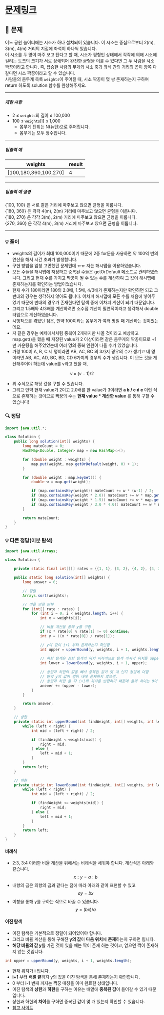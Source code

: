 # [문제링크](https://school.programmers.co.kr/learn/courses/30/lessons/152996)

## 📝 문제

어느 공원 놀이터에는 시소가 하나 설치되어 있습니다. 이 시소는 중심으로부터 2(m), 3(m), 4(m) 거리의 지점에 좌석이 하나씩 있습니다.  
이 시소를 두 명이 마주 보고 탄다고 할 때, 시소가 평형인 상태에서 각각에 의해 시소에 걸리는 토크의 크기가 서로 상쇄되어 완전한 균형을 이룰 수 있다면 그 두 사람을 시소 짝꿍이라고 합니다. 즉, 탑승한 사람의 무게와 시소 축과 좌석 간의 거리의 곱이 양쪽 다 같다면 시소 짝꿍이라고 할 수 있습니다.  
사람들의 몸무게 목록 `weights`이 주어질 때, 시소 짝꿍이 몇 쌍 존재하는지 구하여 return 하도록 solution 함수를 완성해주세요.

---

##### 제한 사항

- 2 ≤ `weights`의 길이 ≤ 100,000
- 100 ≤ `weights`[i] ≤ 1,000
    - 몸무게 단위는 N(뉴턴)으로 주어집니다.
    - 몸무게는 모두 정수입니다.

---

##### 입출력 예

|weights|result|
|---|---|
|[100,180,360,100,270]|4|

---

##### 입출력 예 설명

{100, 100} 은 서로 같은 거리에 마주보고 앉으면 균형을 이룹니다.  
{180, 360} 은 각각 4(m), 2(m) 거리에 마주보고 앉으면 균형을 이룹니다.  
{180, 270} 은 각각 3(m), 2(m) 거리에 마주보고 앉으면 균형을 이룹니다.  
{270, 360} 은 각각 4(m), 3(m) 거리에 마주보고 앉으면 균형을 이룹니다.

---

### 💡 풀이

- weights의 길이가 최대 100,000이기 때문에 2중 for문을 사용하면 약 100억 번의 연산을 해서 시간 초과가 발생합니다.
- 구현 방법을 엄청 고민했던 문제인데 ㅠㅠ 저는 해시맵을 이용하였습니다.
- 모든 수들을 해시맵에 저장하고 중복된 수들은 getOrDefault 메소드로 관리하였습니다. 그리고 현재 수를 가지고 짝꿍이 될 수 있는 수를 계산하여 그 값이 해시맵에 존재하는지를 확인하는 방법이었습니다.
- 현재 수가 180이라면 180의 2.0배, 1.5배, 4/3배가 존재하는지만 확인하면 되고 그 반대의 경우는 생각하지 않아도 됩니다. 어차피 해시맵에 모든 수를 처음에 넣어두었기 때문에 반대의 경우가 존재한다면 탐색 중에 어차피 계산이 되기 때문입니다.
- 그리고 1.5배와 4/3배를 계산하려면 소수점 계산이 필연적이라고 생각해서 double 타입으로 계산하였습니다.
- 시행착오를 겪었던 점은, 만약 100이라는 몸무게가 여러 명일 때 계산하는 것이었는데요.
- 저 같은 경우는 예제에서처럼 중복이 2개까지만 나올 것이라고 예상하고 map.get()을 했을 때 저장된 value가 2 이상이라면 같은 몸무게의 짝꿍이므로 +1만 카운팅을 해주었었는데 여러 명의 중복 인원이 나올 수가 있었습니다.
- 가령 100이 A, B, C 세 명이라면 AB, AC, BC 의 3가지 경우의 수가 생기고 네 명이라면 AB, AC, AD, BC, BD, CD 6가지의 경우의 수가 생깁니다. 이 모든 것을 계산해주어야 하는데 value를 v라고 했을 때,

$$v \times (v-1) / 2$$
- 위 수식으로 해당 값을 구할 수 있습니다.
- 그리고 만약 현재 value가 2이고 2.0배를 한 value가 3이라면 **a b / c d e** 이런 식으로 존재하는 것이므로 짝꿍의 수는 **현재 value * 계산한 value** 를 통해 구할 수 있습니다!

### 🔍 정답

```java
import java.util.*;

class Solution {
    public long solution(int[] weights) {
        long mateCount = 0;
        HashMap<Double, Integer> map = new HashMap<>();

        for (double weight : weights) {
            map.put(weight, map.getOrDefault(weight, 0) + 1);
        }

        for (double weight : map.keySet()) {
            double w = map.get(weight);

            if (map.containsKey(weight)) mateCount += w * (w-1) / 2;
            if (map.containsKey(weight * 2.0)) mateCount += w * map.get(weight * 2.0);
            if (map.containsKey(weight * 1.5)) mateCount += w * map.get(weight * 1.5);
            if (map.containsKey(weight / 3.0 * 4.0)) mateCount += w * map.get(weight / 3.0 * 4.0);
        }

        return mateCount;
    }
}
```


### 💡 다른 정답(이분 탐색)

```java
import java.util.Arrays;

class Solution {

    private static final int[][] rates = {{1, 1}, {3, 2}, {4, 2}, {4, 3}};

    public static long solution(int[] weights) {
        long answer = 0;

        // 정렬
        Arrays.sort(weights);

        // 비율 만큼 반복
        for (int[] rate : rates) {
            for (int i = 0; i < weights.length; i++) {
                int x = weights[i];

                // 비율 계산을 통해 y를 구함
                if (x * rate[0] % rate[1] != 0) continue;
                int y = ((x * rate[0]) / rate[1]);

                // y의 값이 i+1 부터 존재하는지 확인함
                int upper = upperBound(y, weights, i + 1, weights.length);
                
                // 하한 탐색은 상한 탐색의 위치 이하이므로 탐색 마지막 위치를 upper 해도 됨
                int lower = lowerBound(y, weights, i + 1, upper);

                // 상한과 하한의 값을 빼서 중복된 값이 몇 개 인지 정답에 더함
                // 만약 y의 값이 범위 내에 존재하지 않으면,
                // 상한과 하한 둘 다 i+1의 위치를 반환하기 때문에 둘의 차이는 0이 될 것임
                answer += (upper - lower);
            }
        }

        return answer;
    }

    // 상한
    private static int upperBound(int findWeight, int[] weights, int left, int right) {
        while (left < right) {
            int mid = (left + right) / 2;

            if (findWeight < weights[mid]) {
                right = mid;
            } else {
                left = mid + 1;
            }
        }
        return left;
    }

    // 하한
    private static int lowerBound(int findWeight, int[] weights, int left, int right) {
        while (left < right) {
            int mid = (left + right) / 2;

            if (findWeight <= weights[mid]) {
                right = mid;
            } else {
                left = mid + 1;
            }
        }
        return left;
    }
}
```

#### 비례식

- 2:3, 3:4 이러한 비율 계산을 위해서는 비례식을 세워야 합니다. 계산식은 아래와 같습니다.
$$x : y = a : b$$
- 내항의 곱은 외항의 곱과 같다는 점에 따라 아래와 같이 표현할 수 있고
$$ay = bx$$
- 이항을 통해 y를 구하는 식으로 바꿀 수 있습니다.
$$y = (bx) / a$$

#### 이진 탐색

- 이진 탐색은 기본적으로 정렬이 되어있어야 합니다.
- 그리고 비율 계산을 통해 구해진 **y의 값**이 **다음 위치**에 **존재**하는지 구하면 됩니다.
- **해당 비율의 값 y**를 가진 것이 있을 때는 짝이 존재 하는 것이고, 없으면 짝이 존재하지 않는 것입니다.

```java
int upper = upperBound(y, weights, i + 1, weights.length);
```

- 현재 위치가 **i** 입니다.
- **i+1** 부터 **배열 끝**까지 y의 값을 이진 탐색을 통해 존재하는지 확인합니다.
- 0 부터 i-1 번째 까지는 짝꿍 매칭을 이미 완료한 상태입니다.
- 이진 탐색의 **상한**과 **하한**을 구하는 이유는 배열에 **중복된 값**이 들어갈 수 있기 때문입니다.
- 상한과 하한의 **차이**를 구하면 중복된 값이 몇 개 있는지 확인할 수 있습니다.
- [참고 사이트](https://ksb-dev.tistory.com/266)